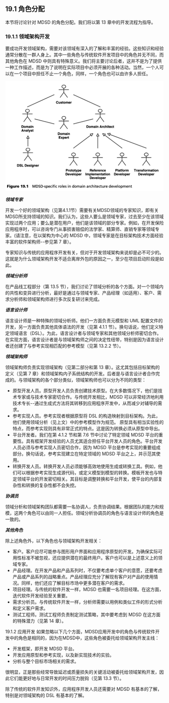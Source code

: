 ## 19.1 角色分配
本节将讨论针对 MDSD 的角色分配。我们将以第 13 章中的开发流程为指导。

### 19.1.1 领域架构开发
要成功开发领域架构，需要对该领域有深入的了解和丰富的经验。这些知识和经验通常分散在一群人身上。其中一些角色与传统软件开发项目中的角色并无不同，而其他角色在 MDSD 中则具有特殊意义。我们将主要讨论后者，这并不是为了提供一种工作描述，而是为了说明在实际项目中必须开展的各种活动。当然，一个人可以在一个项目中担任不止一个角色，同样，一个角色也可以由许多人担任。

![Figure 19.1](../img/f19.1.png)

***领域专家***

开发一个好的领域架构（见第4.1.1节）需要有关MDSD领域的专家知识，即有关MDSD所支持领域的知识。我们认为，这些人要么是领域专家，过去至少在该领域实现过两个应用；要么是潜在用户，他们是该领域的部分专家。例如，在开发保险应用程序时，可以咨询专门从事损害赔偿的法学家、精算师、直销专家等领域专家。(请注意，在以架构为中心的 MDSD 中，领域专家是在目标架构技术方面经验丰富的软件架构师--参见第 7 章）。

专家知识与传统的应用程序开发有关，但对于开发领域架构来说却是必不可少的。这就是为什么领域架构开发不适合离岸外包的原因之一，至少在项目启动阶段是如此。

***领域分析师***

在产品线工程部分（第 13.5 节），我们讨论了领域分析的各个方面。对一个领域内的共性和变异进行分析，最好是通过与领域专家、产品经理（如适用）、客户、需求分析师和领域架构师进行多次反复研讨来完成。

***语言设计师***

语言设计师是一种特殊的领域分析师。他们一方面负责元模型和 UML 配置文件的开发，另一方面负责其他具体语法的开发（见第 4.1.1 节）。换句话说，他们定义特定领域语言（DSL）。为此，语言设计者与领域专家和其他领域分析师密切合作。在实现方面，语言设计者是与领域架构师之间的决定性纽带，特别是因为语言设计者还创建了与参考实现相匹配的参考模型（见第 13.2.2 节）。

***领域架构师***

领域架构师负责实现领域架构（见第二部分和第 13 章）。这尤其包括目标架构的定义（见第 7 章）和领域架构内子系统结构的开发。后者是与语言设计者合作完成的。与领域架构的各个部分类似，领域架构师也可以分为不同的类型：

- 原型开发人员。原型开发人员负责创建技术原型。在大多数情况下，他们是技术专家或与技术专家密切合作。与传统开发相比，MDSD 可以非常经济地利用技术专长--通过生成式方法将其转移到应用程序开发中，从而减少对辅导的需求。
- 参考实现人员。参考实现者根据原型将 DSL 的构造映射到目标架构。为此，他们使用领域分析（见上文）中的参考模型作为规范。
原型具有相当实验性的特点，而参考实现则具有非常正式的特点。这是因为转换必须从原型中导出。
- 平台开发者。我们在第 4.1.2 节和第 7.6 节中讨论了特定领域 MDSD 平台的重要性。具有框架开发经验的人员尤其适合担任平台开发人员的角色。平台开发人员必须与参考实现人员密切合作，因为 MDSD 平台是参考实现的重要组成部分。换句话说，参考实现建立在特定领域的 MDSD 平台之上，并示范其使用。
- 转换开发人员。转换开发人员必须能够高效地使用生成或转换工具。例如，他们可以根据参考实现生成源代码，或定义模型到模型的转换。模板开发也与特定领域平台的开发密切相关。其目标是调整转换和平台开发，使平台的内部复杂性和转换的复杂性都不会失控。

***协调员***

领域分析和领域架构团队都需要一名协调人，负责协调结果。根据团队的能力和规模，这两个角色可以由同一人担任。领域分析协调员的角色与语言设计师的角色是一致的。

***其他角色***

除上述角色外，以下角色也与领域架构开发相关：
- 客户。客户应尽可能参与图形用户界面和应用程序原型的开发。为确保实际可用性标准不被忽视，还应提供潜在的最终用户。客户也可以是上述意义上的领域专家。
- 产品经理。在开发产品和产品系列时，不仅要考虑单个客户的意愿，还要考虑产品或产品系列的战略重点。产品经理应充分了解现有客户对产品的使用情况。同样，他们还应了解目标市场中更多潜在客户的需求。
- 项目经理。与传统的软件开发一样，MDSD 也需要一名项目经理。在这方面，迭代软件开发经验至关重要。
- 需求分析员。与传统软件开发一样，分析师需要以用例和类似工件的形式分析和定义客户需求。
- 测试工程师。测试工程师负责制定测试策略，其中要考虑到 MDSD 在这方面的特殊潜力（见第 14 章）。

19.1.2 应用开发
如果忽略以下几个方面，MDSD应用开发中的角色与传统软件开发中的角色是相同的，因为在MDSD中，这些角色被委托给领域架构开发主线：

- 开发框架，即开发 MDSD 平台。
- 开发应用原型和参考实现，以及新实现技术的实验。
- 分析与整个目标市场相关的需求。

很明显，正是那些经常导致延迟或质量损失的关键活动被委托给领域架构开发，因此它们能更好地与日常开发的时间压力脱钩（见第 13.3 节）。

除了传统的软件开发知识外，应用程序开发人员还需要对 MDSD 有基本的了解，特别是对领域架构的 DSL 有基本的了解。
